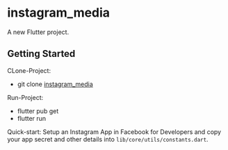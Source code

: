 # instagram_media

A new Flutter project.

## Getting Started

CLone-Project: 
- git clone [instagram_media](https://github.com/mopilo/instagram_media.git)

Run-Project:
- flutter pub get
- flutter run


Quick-start:
Setup an Instagram App in Facebook for Developers and copy your app secret and other details into `lib/core/utils/constants.dart`. 

